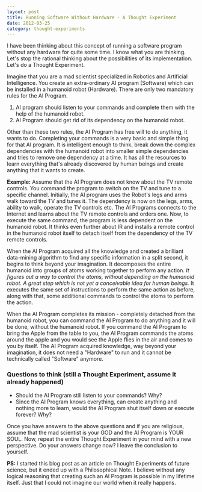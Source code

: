```yaml
---
layout: post
title: Running Software Without Hardware - A Thought Experiment
date: 2012-03-25
category: thought-experiments
---
```


I have been thinking about this concept of running a software program without any hardware for quite some time. I know what you are thinking. Let's stop the rational thinking about the possibilities of its implementation. Let's do a Thought Experiment.  
  
Imagine that you are a mad scientist specialized in Robotics and Artificial Intelligence. You create an extra-ordinary AI program (Software) which can be installed in a humanoid robot (Hardware). There are only two mandatory rules for the AI Program.  
  
1. AI program should listen to your commands and complete them with the help of the humanoid robot.  
2. AI Program should get rid of its dependency on the humanoid robot.  
  
Other than these two rules, the AI Program has free will to do anything, it wants to do. Completing your commands is a very basic and simple thing for that AI program. It is intelligent enough to think, break down the complex dependencies with the humanoid robot into smaller simple dependencies and tries to remove one dependency at a time. It has all the resources to learn everything that's already discovered by human beings and create anything that it wants to create.  
  
**Example:** Assume that the AI Program does not know about the TV remote controls. You command the program to switch on the TV and tune to a specific channel. Initially, the AI program uses the Robot's legs and arms walk toward the TV and tunes it. The dependency is now on the legs, arms, ability to walk, operate the TV controls etc. The AI Programs connects to the Internet and learns about the TV remote controls and orders one. Now, to execute the same command, the program is less dependent on the humanoid robot. It thinks even further about IR and installs a remote control in the humanoid robot itself to detach itself from the dependency of the TV remote controls.  
  
When the AI Program acquired all the knowledge and created a brilliant data-mining algorithm to find any specific information in a split second, it begins to think beyond your imagination. It decomposes the entire humanoid into groups of atoms working together to perform any action. *It figures out a way to control the atoms, without depending on the humanoid robot. A great step which is not yet a conceivable idea for human beings.* It executes the same set of instructions to perform the same action as before, along with that, some additional commands to control the atoms to perform the action.  
  
When the AI Program completes its mission - completely detached from the humanoid robot, you can command the AI Program to do anything and it will be done, without the humanoid robot. If you command the AI Program to bring the Apple from the table to you, the AI Program commands the atoms around the apple and you would see the Apple flies in the air and comes to you by itself. The AI Program acquired knowledge, way beyond your imagination, it does not need a "Hardware" to run and it cannot be technically called "Software" anymore.  
  
### Questions to think (still a Thought Experiment, assume it already happened)

* Should the AI Program still listen to your commands? Why?  
* Since the AI Program knows everything, can create anything and nothing more to learn, would the AI Program shut itself down or execute forever? Why?  

Once you have answers to the above questions and if you are religious, assume that the mad scientist is your GOD and the AI Program is YOUR SOUL. Now, repeat the entire Thought Experiment in your mind with a new perspective. Do your answers change now? I leave the conclusion to yourself.  
  
**PS:** I started this blog post as an article on Thought Experiments of future science, but it ended up with a Philosophical Note. I believe without any logical reasoning that creating such an AI Program is possible in my lifetime itself. Just that I could not imagine our world when it really happens.  

